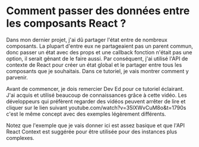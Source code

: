 # Comment passer des données entre les composants React ?

Dans mon dernier projet, j'ai dû partager l'état entre de nombreux composants. La plupart d'entre eux ne partageaient pas un parent commun, donc passer un état avec des props et une callback fonction n'était pas une option, il serait gênant de le faire aussi. Par conséquent, j'ai utilisé l'API de contexte de React pour créer un état global et le partager entre tous les composants que je souhaitais. Dans ce tutoriel, je vais montrer comment y parvenir.

Avant de commencer, je dois remercier Dev Ed pour ce tutoriel éclairant. J'ai acquis et utilisé beaucoup de connaissances grâce à cette vidéo. Les développeurs qui préfèrent regarder des vidéos peuvent arrêter de lire et cliquer sur le lien suivant youtube.com/watch?v=35lXWvCuM8o&t=1790s c'est le même concept avec des exemples légèrement différents.

Notez que l'exemple que je vais donner ici est assez basique et que l'API React Context est suggérée pour être utilisée pour des instances plus complexes.
